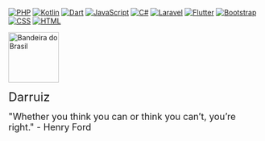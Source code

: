 [![PHP](https://img.shields.io/badge/-PHP-777BB4?style=flat-square&logo=php&logoColor=white)](https://github.com/topics/php)
[![Kotlin](https://img.shields.io/badge/-Kotlin-0095D5?style=flat-square&logo=kotlin&logoColor=white)](https://github.com/topics/kotlin)
[![Dart](https://img.shields.io/badge/-Dart-0175C2?style=flat-square&logo=dart&logoColor=white)](https://github.com/topics/dart)
[![JavaScript](https://img.shields.io/badge/-JavaScript-F7DF1E?style=flat-square&logo=javascript&logoColor=white)](https://github.com/topics/javascript) 
[![C#](https://img.shields.io/badge/-C%23-239120?style=flat-square&logo=c-sharp&logoColor=white)](https://github.com/topics/csharp)
[![Laravel](https://img.shields.io/badge/-Laravel-FF2D20?style=flat-square&logo=laravel&logoColor=white)](https://github.com/topics/laravel)
[![Flutter](https://img.shields.io/badge/-Flutter-02569B?style=flat-square&logo=flutter&logoColor=white)](https://github.com/topics/flutter)
[![Bootstrap](https://img.shields.io/badge/-Bootstrap-7952B3?style=flat-square&logo=bootstrap&logoColor=white)](https://github.com/topics/bootstrap)
[![CSS](https://img.shields.io/badge/-CSS-1572B6?style=flat-square&logo=css3&logoColor=white)](https://github.com/topics/css)
[![HTML](https://img.shields.io/badge/-HTML-E34F26?style=flat-square&logo=html5&logoColor=white)](https://github.com/topics/html)

<img src="https://upload.wikimedia.org/wikipedia/commons/thumb/0/05/Flag_of_Brazil.svg/320px-Flag_of_Brazil.svg.png" alt="Bandeira do Brasil" width="100">

<span style="font-size: 24px;">Darruiz</span>

<span style="font-size: 18px;">"Whether you think you can or think you can’t, you’re right." - Henry Ford</span>
